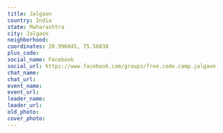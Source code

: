 ```yaml
---
title: Jalgaon
country: India
state: Maharashtra
city: Jalgaon
neighborhood: 
coordinates: 20.996845, 75.56838
plus_code:
social_name: Facebook
social_url: https://www.facebook.com/groups/free.code.camp.jalgaon
chat_name:
chat_url:
event_name:
event_url:
leader_name:
leader_url:
old_photo: 
cover_photo:
---
```

